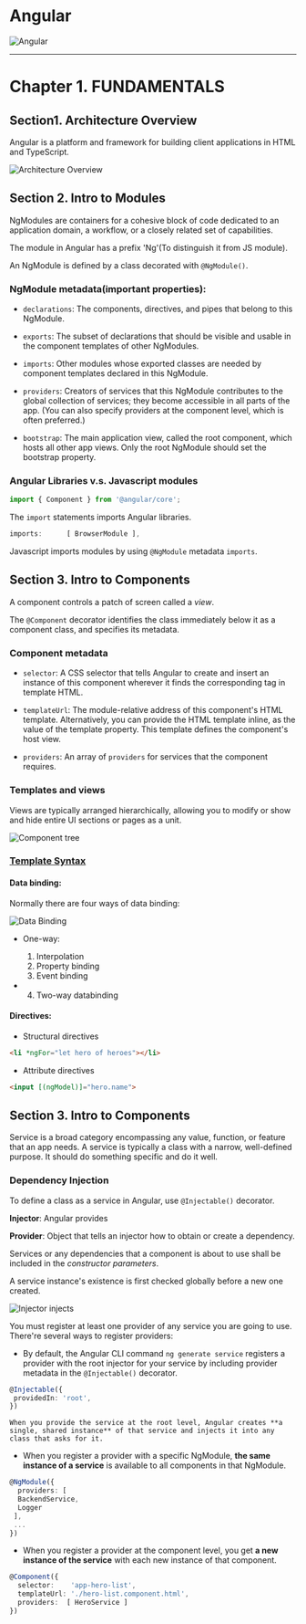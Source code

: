 # Angular

![Angular](/assets/angular.png)

----


# Chapter 1. FUNDAMENTALS

## Section1. Architecture Overview

Angular is a platform and framework for building client applications in HTML and TypeScript.

![Architecture Overview](../assets/Angular_architecture_overview.png)

## Section 2. Intro to Modules

NgModules are containers for a cohesive block of code dedicated to an application domain, a workflow, or a closely related set of capabilities.

The module in Angular has a prefix 'Ng'(To distinguish it from JS module).

An NgModule is defined by a class decorated with `@NgModule()`. 

### NgModule metadata(important properties):

* `declarations`: The components, directives, and pipes that belong to this NgModule.

* `exports`: The subset of declarations that should be visible and usable in the component templates of other NgModules.

* `imports`: Other modules whose exported classes are needed by component templates declared in this NgModule.

* `providers`: Creators of services that this NgModule contributes to the global collection of services; they become accessible in all parts of the app. (You can also specify providers at the component level, which is often preferred.)

* `bootstrap`: The main application view, called the root component, which hosts all other app views. Only the root NgModule should set the bootstrap property.

### Angular Libraries v.s. Javascript modules
```typescript
import { Component } from '@angular/core';
```
The `import` statements imports Angular libraries.

```typescript
imports:      [ BrowserModule ],
```
Javascript imports modules by using `@NgModule` metadata `imports`.

## Section 3. Intro to Components

A component controls a patch of screen called a *view*.

The `@Component` decorator identifies the class immediately below it as a component class, and specifies its metadata.

### Component metadata
* `selector`: A CSS selector that tells Angular to create and insert an instance of this component wherever it finds the corresponding tag in template HTML. 

* `templateUrl`: The module-relative address of this component's HTML template. Alternatively, you can provide the HTML template inline, as the value of the template property. This template defines the component's host view.

* `providers`: An array of `providers` for services that the component requires.

### Templates and views

Views are typically arranged hierarchically, allowing you to modify or show and hide entire UI sections or pages as a unit. 

![Component tree](../assets/Angular_component-tree.png)

### [Template Syntax](TODO)

#### Data binding:
Normally there are four ways of data binding:

![Data Binding](../assets/Angular_Databinding.png)

* One-way:
    1. Interpolation
    2. Property binding
    3. Event binding

* 4. Two-way databinding

#### Directives:
* Structural directives

```html
<li *ngFor="let hero of heroes"></li>
```

* Attribute directives
```html
<input [(ngModel)]="hero.name">
```

## Section 3. Intro to Components


Service is a broad category encompassing any value, function, or feature that an app needs. A service is typically a class with a narrow, well-defined purpose. It should do something specific and do it well.

### Dependency Injection

To define a class as a service in Angular, use `@Injectable()` decorator.

**Injector**: Angular provides

**Provider**: Object that tells an injector how to obtain or create a dependency.

Services or any dependencies that a component is about to use shall be included in the *constructor parameters*.

A service instance's existence is first checked globally before a new one created.

![Injector injects](/assets/Angular_injector_injects.png)

You must register at least one provider of any service you are going to use. There're several ways to register providers:

* By default, the Angular CLI command `ng generate service` registers a provider with the root injector for your service by including provider metadata in the `@Injectable()` decorator.

```typescript
@Injectable({
 providedIn: 'root',
})
```

    When you provide the service at the root level, Angular creates **a single, shared instance** of that service and injects it into any class that asks for it.

* When you register a provider with a specific NgModule, **the same instance of a service** is available to all components in that NgModule.

```ts
@NgModule({
  providers: [
  BackendService,
  Logger
 ],
 ...
})
```

* When you register a provider at the component level, you get **a new instance of the service** with each new instance of that component.

```ts
@Component({
  selector:    'app-hero-list',
  templateUrl: './hero-list.component.html',
  providers:  [ HeroService ]
})
```